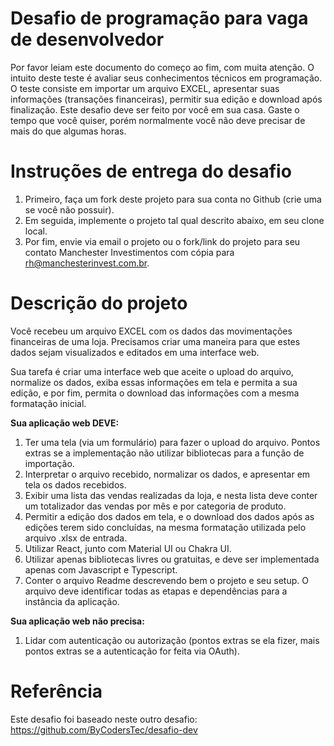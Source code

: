 # Desafio de programação para vaga de desenvolvedor

Por favor leiam este documento do começo ao fim, com muita atenção.
O intuito deste teste é avaliar seus conhecimentos técnicos em programação.
O teste consiste em importar um arquivo EXCEL, apresentar suas informações (transações financeiras), permitir sua edição e download após finalização.
Este desafio deve ser feito por você em sua casa. Gaste o tempo que você quiser, porém normalmente você não deve precisar de mais do que algumas horas.

# Instruções de entrega do desafio

1. Primeiro, faça um fork deste projeto para sua conta no Github (crie uma se você não possuir).
2. Em seguida, implemente o projeto tal qual descrito abaixo, em seu clone local.
3. Por fim, envie via email o projeto ou o fork/link do projeto para seu contato Manchester Investimentos com cópia para rh@manchesterinvest.com.br.

# Descrição do projeto

Você recebeu um arquivo EXCEL com os dados das movimentações financeiras de uma loja.
Precisamos criar uma maneira para que estes dados sejam visualizados e editados em uma interface web.

Sua tarefa é criar uma interface web que aceite o upload do arquivo, normalize os dados, exiba essas informações em tela e permita a sua edição, e por fim, permita o download das informações com a mesma formatação inicial.

**Sua aplicação web DEVE:**

1. Ter uma tela (via um formulário) para fazer o upload do arquivo. Pontos extras se a implementação não utilizar bibliotecas para a função de importação.
2. Interpretar o arquivo recebido, normalizar os dados, e apresentar em tela os dados recebidos. 
3. Exibir uma lista das vendas realizadas da loja, e nesta lista deve conter um totalizador das vendas por mês e por categoria de produto.
4. Permitir a edição dos dados em tela, e o download dos dados após as edições terem sido concluídas, na mesma formatação utilizada pelo arquivo .xlsx de entrada.
5. Utilizar React, junto com Material UI ou Chakra UI.
6. Utilizar apenas bibliotecas livres ou gratuitas, e deve ser implementada apenas com Javascript e Typescript.
7. Conter o arquivo Readme descrevendo bem o projeto e seu setup. O arquivo deve identificar todas as etapas e dependências para a instância da aplicação.

**Sua aplicação web não precisa:**

1. Lidar com autenticação ou autorização (pontos extras se ela fizer, mais pontos extras se a autenticação for feita via OAuth).

# Referência

Este desafio foi baseado neste outro desafio: https://github.com/ByCodersTec/desafio-dev
